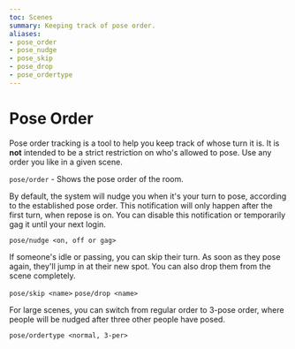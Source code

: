 ```yaml
---
toc: Scenes
summary: Keeping track of pose order.
aliases:
- pose_order
- pose_nudge
- pose_skip
- pose_drop
- pose_ordertype
---
```

# Pose Order

Pose order tracking is a tool to help you keep track of whose turn it is.  It is **not** intended to be a strict restriction on who's allowed to pose.  Use any order you like in a given scene.

`pose/order` - Shows the pose order of the room.

By default, the system will nudge you when it's your turn to pose, according to the established pose order.  This notification will only happen after the first turn, when repose is on.  You can disable this notification or temporarily gag it until your next login.

`pose/nudge <on, off or gag>`

If someone's idle or passing, you can skip their turn.  As soon as they pose again, they'll jump in at their new spot.  You can also drop them from the scene completely.

`pose/skip <name>`
`pose/drop <name>`

For large scenes, you can switch from regular order to 3-pose order, where people will be nudged after three other people have posed.

`pose/ordertype <normal, 3-per>`


